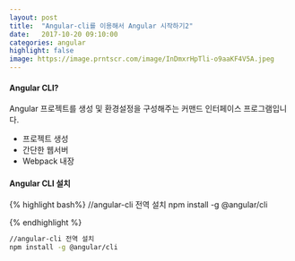 ```yaml
---
layout: post
title:  "Angular-cli를 이용해서 Angular 시작하기2"
date:   2017-10-20 09:10:00
categories: angular
highlight: false
image: https://image.prntscr.com/image/InDmxrHpTli-o9aaKF4V5A.jpeg
---
```



#### Angular CLI?
Angular 프로젝트를 생성 및 환경설정을 구성해주는 커맨드 인터페이스 프로그램입니다.
- 프로젝트 생성
- 간단한 웹서버
- Webpack 내장


#### Angular CLI 설치
{% highlight bash%}
//angular-cli 전역 설치
npm install -g @angular/cli

{% endhighlight %}

```bash
//angular-cli 전역 설치
npm install -g @angular/cli
```
